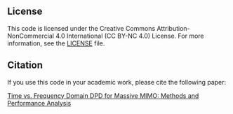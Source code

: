 ## License

This code is licensed under the Creative Commons Attribution-NonCommercial 4.0 International (CC BY-NC 4.0) License. For more information, see the [LICENSE](./LICENSE) file.

## Citation

If you use this code in your academic work, please cite the following paper:

[Time vs. Frequency Domain DPD for Massive MIMO: Methods and Performance Analysis](https://arxiv.org/abs/2402.16577)
